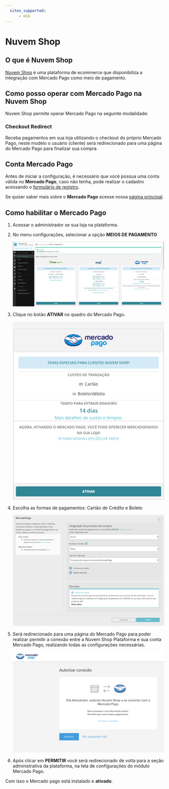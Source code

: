 ```yaml
---
  sites_supported:
      - mlb
---
```


# Nuvem Shop

## O que é Nuvem Shop

[Nuvem Shop](www.nuvemshop.com.br/) é uma plataforma de ecommerce que disponibiliza a integração com Mercado Pago como meio de pagamento.

## Como posso operar com Mercado Pago na Nuvem Shop

Nuvem Shop permite operar Mercado Pago na seguinte modalidade:

### Checkout Redirect

Receba pagamentos em sua loja utilizando o checkout do próprio Mercado Pago, neste modelo o usuário (cliente) será redirecionado para uma página do Mercado Pago para finalizar sua compra.

## Conta Mercado Pago

Antes de iniciar a configuração, é necessário que você possua uma conta válida no **Mercado Pago**, caso não tenha, pode realizar o cadastro acessando o [formulário de registro](https://www.mercadopago.com.br/registration-mp?mode=mp).

Se quiser saber mais sobre o **Mercado Pago** acesse nossa [página principal](https://www.mercadopago.com.br/).

## Como habilitar o Mercado Pago

1. Acessar o administrador se sua loja na plataforma.
2. No menu configurações, selecionar a opção **MEIOS DE PAGAMENTO**

    ![NuvemShop Configuracao](/images/NuvemShopmeiodepagamento1.png)
   

3. Clique no botão **ATIVAR** no quadro do Mercado Pago.

    ![NuvemShop Configuracao](/images/NuvemShopativarMP.png)

4. Escolha as formas de pagamentos: Cartão de Crédito e Boleto  

    ![NuvemShop Configuracao](/images/NuvemShopativarMP2.png)

5. Será redirecionado para uma página do Mercado Pago para poder realizar permitir a conexão entre a Nuvem Shop Plataforma e sua conta Mercado Pago, realizando todas as configurações necessárias.

    ![NuvemShop Configuracao](/images/NuvemShoppermitirMP.png)

6. Após clicar em **PERMITIR** você será redirecionado de volta para a seção administrativa da plataforma, na tela de configurações do módulo Mercado Pago.


Com isso o Mercado pago está instalado e **ativado**.

